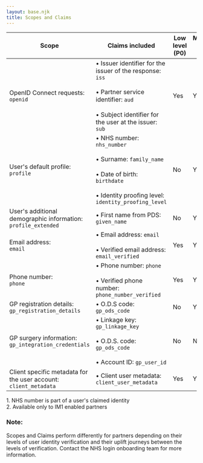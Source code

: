 ```yaml
---
layout: base.njk
title: Scopes and Claims
---
```


| Scope | Claims included | Low level (P0) | Medium level (P5) | High level (P9) |
| ----- | --------------- | -------------- | ----------------- | --------------- |
| OpenID Connect requests: <br>`openid` | • Issuer identifier for the issuer of the response: `iss` <br><br>• Partner service identifier: `aud` <br><br>• Subject identifier for the user at the issuer: `sub` | Yes | Yes | Yes|
| User's default profile: <br>`profile` | • NHS number: `nhs_number` <br><br> • Surname: `family_name` <br><br> • Date of birth: `birthdate` <br><br> • Identity proofing level: `identity_proofing_level` | No | Yes¹ | Yes |
| User's additional demographic information:<br> `profile_extended` | • First name from PDS: `given_name` | No | Yes | Yes |
| Email address:<br> `email` | • Email address: `email` <br><br> • Verified email address: `email_verified` | Yes | Yes | Yes |
| Phone number:<br> `phone` | • Phone number: `phone` <br><br> • Verified phone number: `phone_number_verified` | Yes | Yes | Yes |
| GP registration details: <br>`gp_registration_details` | • O.D.S code: `gp_ods_code` | No | Yes | Yes |
| GP surgery information:<br> `gp_integration_credentials` | • Linkage key: `gp_linkage_key` <br><br> • O.D.S. code: `gp_ods_code` <br><br> • Account ID: `gp_user_id` | No | No | Yes² | 
| Client specific metadata for the user account:<br> `client_metadata` | • Client user metadata: `client_user_metadata` | Yes | Yes | Yes |

<dl><dt>1. NHS number is part of a user's claimed identity</dt>
<dt>2. Available only to IM1 enabled partners</dt></dl>

### Note:

Scopes and Claims perform differently for partners depending on their levels of user identity verification and their uplift journeys between the levels of verification. Contact the NHS login onboarding team for more information. 

